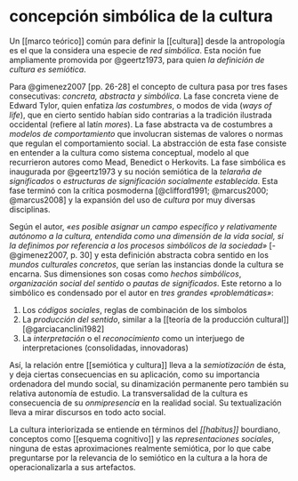 # concepción simbólica de la cultura
Un [[marco teórico]] común para definir la [[cultura]] desde la antropología es el que la considera una especie de *red simbólica*. Esta noción fue ampliamente promovida por @geertz1973, para quien *la definición de cultura es semiótica*. 

Para @gimenez2007 [pp. 26-28] el concepto de cultura pasa por tres fases consecutivas: *concreta, abstracta y simbólica*. La fase concreta viene de Edward Tylor, quien enfatiza *las costumbres*, o modos de vida (*ways of life*), que en cierto sentido habían sido contrarias a la tradición ilustrada occidental (refiere al latín *mores*). La fase abstracta va de costumbres a *modelos de comportamiento* que involucran sistemas de valores o normas que regulan el comportamiento social. La abstracción de esta fase consiste en entender a la cultura como sistema conceptual, modelo al que recurrieron autores como Mead, Benedict o Herkovits. La fase simbólica es inaugurada por @geertz1973 y su noción semiótica de la *telaraña de significados* o *estructuras de significación socialmente establecida*. Esta fase terminó con la crítica posmoderna \[@clifford1991; @marcus2000; @marcus2008\] y la expansión del uso de *cultura* por muy diversas disciplinas.

Según el autor, *«es posible asignar un campo específico y relativamente autónomo a la cultura, entendida como una dimensión de la vida social, si la definimos por referencia a los procesos simbólicos de la sociedad»* \[-@gimenez2007, p. 30\] y esta definición abstracta cobra sentido en los *mundos culturales concretos*, que serían las instancias donde la cultura se encarna. Sus dimensiones son cosas como *hechos simbólicos*, *organización social del sentido* o *pautas de significados*. Este retorno a lo simbólico es condensado por el autor en *tres grandes «problemáticas»*:

1. Los *códigos sociales*, reglas de combinación de los símbolos
2. La *producción del sentido*, similar a la [[teoría de la producción cultural]] [@garciacanclini1982]
3. La *interpretación* o el *reconocimiento* como un interjuego de interpretaciones (consolidadas, innovadoras)

Así, la relación entre [[semiótica y cultura]] lleva a la *semiotización* de ésta, y deja ciertas consecuencias en su aplicación, como su importancia ordenadora del mundo social, su dinamización permanente pero también su relativa autonomía de estudio. La transversalidad de la cultura es consecuencia de su *onmipresencia* en la realidad social. Su textualización lleva a mirar discursos en todo acto social. 

La cultura interiorizada se entiende en términos del *[[habitus]]* bourdiano, conceptos como [[esquema cognitivo]] y las *representaciones sociales*, ninguna de estas aproximaciones realmente semiótica, por lo que cabe preguntarse por la relevancia de lo semiótico en la cultura a la hora de operacionalizarla a sus artefactos.
